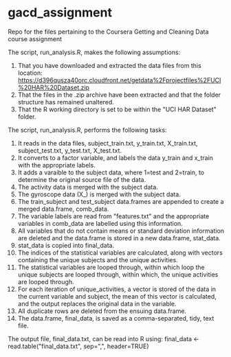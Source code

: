 gacd_assignment
===============

Repo for the files pertaining to the Coursera Getting and Cleaning Data course assignment

The script, run_analysis.R, makes the following assumptions:

1. That you have downloaded and extracted the data files from this location: https://d396qusza40orc.cloudfront.net/getdata%2Fprojectfiles%2FUCI%20HAR%20Dataset.zip
2. That the files in the .zip archive have been extracted and that the folder structure has remained unaltered.
3. That the R working directory is set to be within the "UCI HAR Dataset" folder.

The script, run_analysis.R, performs the following tasks:

1. It reads in the data files, subject_train.txt, y_train.txt, X_train.txt, subject_test.txt, y_test.txt, X_test.txt.
2. It converts to a factor variable, and labels the data y_train and x_train with the appropriate labels.
3. It adds a varaible to the subject data, where 1=test and 2=train, to determine the original source file of the data.
4. The activity data is merged with the subject data.
5. The gyroscope data (X_) is merged with the subject data.
6. The train_subject and test_subject data.frames are appended to create a merged data.frame, comb_data.
7. The variable labels are read from "features.txt" and the appropriate variables in comb_data are labelled using this information.
8. All variables that do not contain means or standard deviation information are deleted and the data.frame is stored in a new data.frame, stat_data.
9. stat_data is copied into final_data.
10. The indices of the statistical variables are calculated, along with vectors containing the unique subjects and the unique activities.
11. The statistical variables are looped through, within which loop the unique subjects are looped through, within which, the unique activities are looped through.  
12. For each iteration of unique_activities, a vector is stored of the data in the current variable and subject, the mean of this vector is calculated, and the output replaces the original data in the variable.
13. All duplicate rows are deleted from the ensuing data.frame.
14. The data.frame, final_data, is saved as a comma-separated, tidy, text file.

The output file, final_data.txt, can be read into R using:
final_data <- read.table("final_data.txt", sep=",", header=TRUE)

